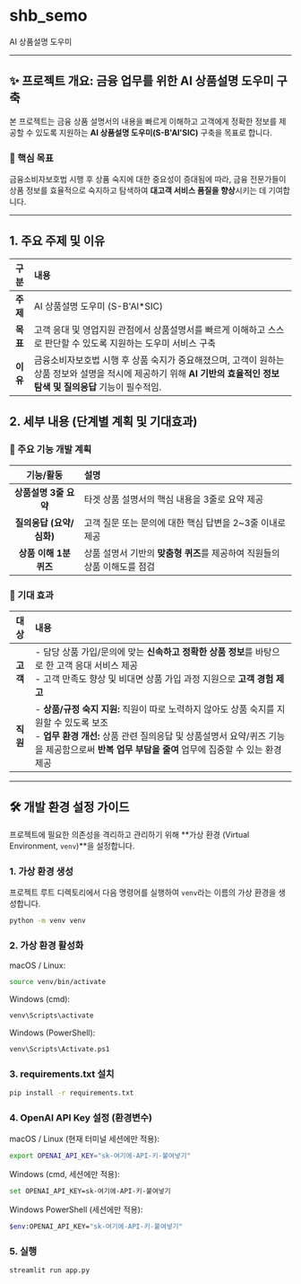 # shb_semo
AI 상품설명 도우미

---

## ✨ 프로젝트 개요: 금융 업무를 위한 AI 상품설명 도우미 구축

본 프로젝트는 금융 상품 설명서의 내용을 빠르게 이해하고 고객에게 정확한 정보를 제공할 수 있도록 지원하는 **AI 상품설명 도우미(S-B'Al'SIC)** 구축을 목표로 합니다.

### 📌 핵심 목표

금융소비자보호법 시행 후 상품 숙지에 대한 중요성이 증대됨에 따라, 금융 전문가들이 상품 정보를 효율적으로 숙지하고 탐색하여 **대고객 서비스 품질을 향상**시키는 데 기여합니다.


---

## 1. 주요 주제 및 이유

| 구분 | 내용 |
| :---: | :--- |
| **주제** | AI 상품설명 도우미 (S-B'Al*SIC) |
| **목표** | 고객 응대 및 영업지원 관점에서 상품설명서를 빠르게 이해하고 스스로 판단할 수 있도록 지원하는 도우미 서비스 구축 |
| **이유** | 금융소비자보호법 시행 후 상품 숙지가 중요해졌으며, 고객이 원하는 상품 정보와 설명을 적시에 제공하기 위해 **AI 기반의 효율적인 정보 탐색 및 질의응답** 기능이 필수적임. |


## 2. 세부 내용 (단계별 계획 및 기대효과)

### 🚀 주요 기능 개발 계획

| 기능/활동 | 설명 |
| :---: | :--- |
| **상품설명 3줄 요약** | 타겟 상품 설명서의 핵심 내용을 3줄로 요약 제공 |
| **질의응답 (요약/심화)** | 고객 질문 또는 문의에 대한 핵심 답변을 2~3줄 이내로 제공 |
| **상품 이해 1분 퀴즈** | 상품 설명서 기반의 **맞춤형 퀴즈**를 제공하여 직원들의 상품 이해도를 점검 |

### 🎯 기대 효과

| 대상 | 내용 |
| :---: | :--- |
| **고객** | - 담당 상품 가입/문의에 맞는 **신속하고 정확한 상품 정보**를 바탕으로 한 고객 응대 서비스 제공 <br> - 고객 만족도 향상 및 비대면 상품 가입 과정 지원으로 **고객 경험 제고** |
| **직원** | - **상품/규정 숙지 지원:** 직원이 따로 노력하지 않아도 상품 숙지를 지원할 수 있도록 보조 <br> - **업무 환경 개선:** 상품 관련 질의응답 및 상품설명서 요약/퀴즈 기능을 제공함으로써 **반복 업무 부담을 줄여** 업무에 집중할 수 있는 환경 제공 |

---

## 🛠️ 개발 환경 설정 가이드

프로젝트에 필요한 의존성을 격리하고 관리하기 위해 **가상 환경 (Virtual Environment, `venv`)**을 설정합니다.


### 1. 가상 환경 생성

프로젝트 루트 디렉토리에서 다음 명령어를 실행하여 `venv`라는 이름의 가상 환경을 생성합니다.

```bash
python -m venv venv
```

### 2. 가상 환경 활성화
macOS / Linux:
```bash
source venv/bin/activate
```
Windows (cmd):
```bash
venv\Scripts\activate
```
Windows (PowerShell):
```bash
venv\Scripts\Activate.ps1
```

### 3. requirements.txt 설치
```bash
pip install -r requirements.txt
```

### 4. OpenAI API Key 설정 (환경변수)

macOS / Linux (현재 터미널 세션에만 적용):
```bash
export OPENAI_API_KEY="sk-여기에-API-키-붙여넣기"
```

Windows (cmd, 세션에만 적용):
```bash
set OPENAI_API_KEY=sk-여기에-API-키-붙여넣기
```

Windows PowerShell (세션에만 적용):
```bash
$env:OPENAI_API_KEY="sk-여기에-API-키-붙여넣기"
```

### 5. 실행
```bash
streamlit run app.py
```
